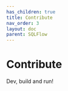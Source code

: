 ```yaml
---
has_children: true
title: Contribute
nav_order: 3
layout: doc
parent: SQLFlow
---
```


# Contribute

Dev, build and run!
